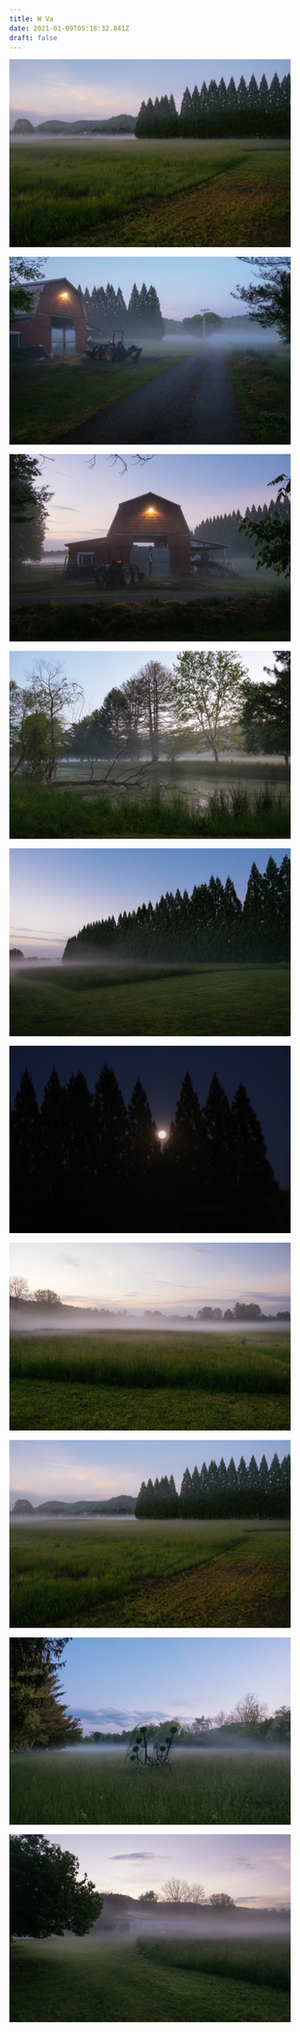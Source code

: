 ```yaml
---
title: W Va
date: 2021-01-09T05:18:32.841Z
draft: false
---
```

![](50786093026_f56e70202f_k.jpg)

![](50791570923_d146886caf_k.jpg)

![](50791571518_66eff0e72e_k.jpg)

![](50791572278_575e8ed85b_k.jpg)

![](50791573468_3693ec8b76_k.jpg)

![](50792315826_40f2b7f19b_k.jpg)

![](50792317556_1a5b7b8f51_k.jpg)

![](50786093026_f56e70202f_k.jpg)

![](50792318081_cc2f781112_k.jpg)

![](50792433937_73e047cb3d_k.jpg)